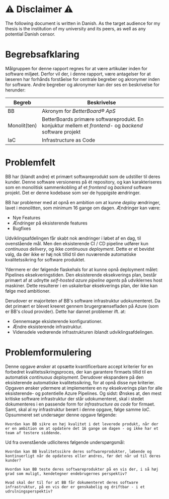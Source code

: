 # ⚠️ Disclaimer ⚠️

The following document is written in Danish. As the target audience for my thesis is the institution of my university and its peers, as well as any potential Danish censor.

# Begrebsafklaring

Målgruppen for denne rapport regnes for at være artikulær inden for software miljøet. Derfor vil der, i denne rapport, være antagelser for at læseren har forhånds forståelse for centrale begreber og akronymer inden for software.
Andre begreber og akronymer kan der ses en beskrivelse for herunder:

| Begreb | Beskrivelse |
| ---- | ---- |
| BB | Akronym for *BetterBoard® ApS* |
| Monolit(ten) | BetterBoards primære softwareprodukt. En konjuktur mellem et *frontend*- og *backend* software projekt |
| IaC | Infrastructure as Code |

# Problemfelt

BB har (blandt andre) et primært softwareprodukt som de udstiller til deres kunder. Denne software versioneres på ét repository, og kan karakteriseres som en monolitisk sammenkobling af et *frontend* og *backend* software projekt.
Det er denne kodebase som ser de hyppigste ændringer.

BB har problemer med at opnå en ambition om at kunne *deploy* ændringer, lavet i monolitten, som minimum 16 gange om dagen.
Ændringer kan være:
- Nye Features
- Ændringer på eksisterende features
- Bugfixes

Udviklingsafdelingen får skabt nok ændringer i løbet af en dag, til ovenstående mål. Men den eksisterende CI / CD pipeline udfører kun *continuous delivery*, og ikke *continuous deployment*. Dette er et bevidst valg, da der ikke er høj nok tillid til den nuværende automatiske kvalitetssikring for software produktet.

Ydermere er der følgende flaskehals for at kunne opnå deployment målet: Pipelines eksekveringstiden. Den eksisterende eksekverings plan, består primært af at udnytte *self-hosted azure pipeline agents* på udviklernes host maskiner. Dette resulterer i en uskalerbar eksekverings plan, der ikke kan følge med ambitioner.

Derudover er majoriteten af BB's software infrastruktur udokumenteret. Da det primært er blevet kreeret gennem brugergrænsefladen på Azure (som er BB's cloud provider). Dette har dannet problemer ift. at:
- Gennemsøge eksisterende konfigurationer.
- Ændre eksisterende infrastruktur.
- Vidensdele vedrørende infrastrukturen iblandt udviklingsafdelingen.

# Problemformulering

Denne opgave ønsker at opsætte kvantificerbare accept kriterier for en forbedret kvalitetssikringsproces, der kan garantere firmaets tillid til en automatisk *continuous deployment*. 
Derudover ekspandere på den eksisterende automatiske kvalitetssikring, for at opnå disse nye kriterier.
Opgaven ønsker ydermere at implementere en ny eksekverings plan for alle eksisterende- og potentielle Azure Pipelines.
Og sidst: Ønskes at, den mest kritiske software infrastruktur der står udokumenteret, skal i stedet dokumenteres i en passende form for *infrastructure as code* for firmaet. Samt, skal al ny infrastruktur berørt i denne opgave, følge samme *IaC*.
Opsummeret set undersøger denne opgave følgende:

    Hvordan kan BB sikre en høj kvalitet i det leverede produkt, når der er en ambition om at opdatere det 16 gange om dagen - og ikke har et team af testere siddende.

Ud fra ovenstående udliciteres følgende underspørgsmål:

    Hvordan kan BB kvalitetssikre deres softwareprodukter, løbende og kontinuerligt når de opdateres eller ændres, før det når ud til deres kunder?

    Hvordan kan BB teste deres softwareprodukter på en vis der, i så høj grad som muligt, kendetegner endebrugernes perspektiv?

    Hvad skal der til for at BB får dokumenteret deres software infrastruktur, på en vis der er genskabelig og driftbar - i et udrulningsperspektiv?
